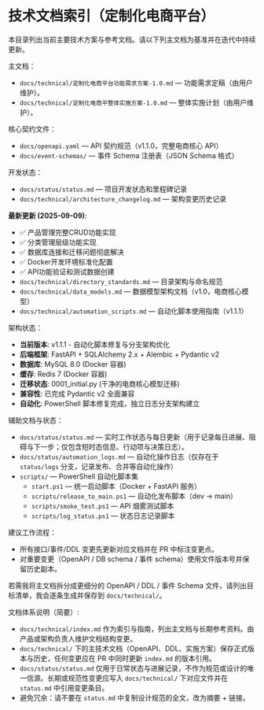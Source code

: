 # 技术文档索引（定制化电商平台）

本目录列出当前主要技术方案与参考文档。请以下列主文档为基准并在迭代中持续更新。

主文档：

- `docs/technical/定制化电商平台功能需求方案-1.0.md` — 功能需求定稿（由用户维护）。
- `docs/technical/定制化电商平整体实施方案-1.0.md` — 整体实施计划（由用户维护）。

核心契约文件：

- `docs/openapi.yaml` — API 契约规范（v1.1.0，完整电商核心 API）
- `docs/event-schemas/` — 事件 Schema 注册表（JSON Schema 格式）

开发状态：

- `docs/status/status.md` — 项目开发状态和里程碑记录
- `docs/technical/architecture_changelog.md` — 架构变更历史记录

**最新更新 (2025-09-09)**:
- ✅ 产品管理完整CRUD功能实现 
- ✅ 分类管理层级功能实现
- ✅ 数据库连接和迁移问题彻底解决
- ✅ Docker开发环境标准化配置
- ✅ API功能验证和测试数据创建
- `docs/technical/directory_standards.md` — 目录架构与命名规范
- `docs/technical/data_models.md` — 数据模型架构文档（v1.0，电商核心模型）
- `docs/technical/automation_scripts.md` — 自动化脚本使用指南（v1.1.1）

架构状态：

- **当前版本**: v1.1.1 - 自动化脚本修复与分支架构优化
- **后端框架**: FastAPI + SQLAlchemy 2.x + Alembic + Pydantic v2
- **数据库**: MySQL 8.0 (Docker 容器)
- **缓存**: Redis 7 (Docker 容器)  
- **迁移状态**: 0001_initial.py (干净的电商核心模型迁移)
- **兼容性**: 已完成 Pydantic v2 全面兼容
- **自动化**: PowerShell 脚本修复完成，独立日志分支架构建立


辅助文档与状态：

- `docs/status/status.md` — 实时工作状态与每日更新（用于记录每日进展、阻碍与下一步；仅包含短时态信息、行动项与决策日志）。
- `docs/status/automation_logs.md` — 自动化操作日志（仅存在于 `status/logs` 分支，记录发布、合并等自动化操作）
- `scripts/` — PowerShell 自动化脚本集
  - `start.ps1` — 统一启动脚本（Docker + FastAPI 服务）
  - `scripts/release_to_main.ps1` — 自动化发布脚本（dev → main）
  - `scripts/smoke_test.ps1` — API 烟雾测试脚本
  - `scripts/log_status.ps1` — 状态日志记录脚本

建议工作流程：
- 所有接口/事件/DDL 变更先更新对应文档并在 PR 中标注变更点。
- 对重要变更（OpenAPI / DB schema / 事件 schema）使用文件版本号并保留历史副本。


若需我将主文档拆分成更细分的 OpenAPI / DDL / 事件 Schema 文件，请列出目标清单，我会逐条生成并保存到 `docs/technical/`。

文档体系说明（简要）:
- `docs/technical/index.md` 作为索引与指南，列出主文档与长期参考资料。由产品或架构负责人维护文档结构变更。
- `docs/technical/` 下的主技术文档（OpenAPI、DDL、实施方案）保存正式版本与历史，任何变更应在 PR 中同时更新 `index.md` 的版本引用。
- `docs/status/status.md` 仅用于日常状态与进展记录，不作为规范或设计的唯一信源。长期或规范性变更应写入 `docs/technical/` 下对应文件并在 `status.md` 中引用变更条目。
- 避免冗余：请不要在 `status.md` 中复制设计规范的全文，改为摘要 + 链接。
